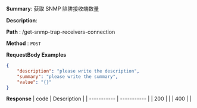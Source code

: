 **Summary**: 获取 SNMP 陷阱接收端数量

**Description**: 

**Path** : /get-snmp-trap-receivers-connection

**Method** : `POST`



**RequestBody Examples** 

```json
{
    "description": "please write the description",
    "summary": "please write the summary",
    "value": "{}"
}
```

**Response**
| code      | Description |
| ----------- | ----------- |
|  200   |       |
|  400   |       |

